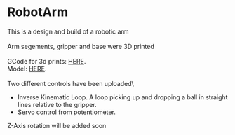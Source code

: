 # RobotArm
This is a design and build of a robotic arm\
\
Arm segements, gripper and base were 3D printed\
\
GCode for 3d prints: [HERE](https://github.com/NiMez/RobotArm/tree/main/GCode).\
Model: [HERE](https://github.com/NiMez/RobotArm/tree/main/Model).\
\
Two different controls have been uploaded\
- Inverse Kinematic Loop. A loop picking up and dropping a ball in straight lines relative to the gripper.
- Servo control from potentiometer.

Z-Axis rotation will be added soon


